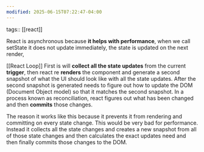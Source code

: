 ```yaml
---
modified: 2025-06-15T07:22:47-04:00
---
```


tags:: [[react]]

React is asynchronous because **it helps with performance**,
when we call setState it does not update immediately,
the state is updated on the next render,

[[React Loop]]
First is will **collect all the state updates** from the current **trigger**, then react re **renders** the component and generate a second snapshot of what the UI should look like with all the state updates.
After the second snapshot is generated needs to figure out how to update the DOM (Document Object model) so that it matches the second snapshot. 
	In a process known as reconciliation, react figures out what has been changed and then **commits** those changes. 

The reason it works like this because it prevents it from rendering and committing on every state change. This would be very bad for performance. Instead it collects all the state changes and creates a new snapshot from all of those state changes and then calculates the exact updates need and then finally commits those changes to the DOM.
